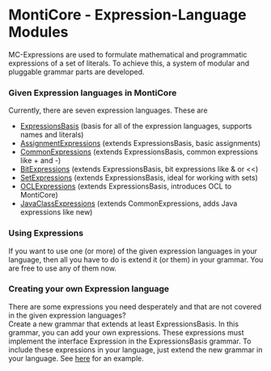 <!-- (c) https://github.com/MontiCore/monticore -->
# MontiCore - Expression-Language Modules

MC-Expressions are used to formulate mathematical and programmatic 
expressions of a set of literals. To achieve this, a system of modular and 
pluggable grammar parts are developed. 

### Given Expression languages in MontiCore

Currently, there are seven expression languages. These are
* [ExpressionsBasis](ExpressionsBasis.mc4) (basis for all of the expression languages, supports names and literals)
* [AssignmentExpressions](AssignmentExpressions.mc4) (extends ExpressionsBasis, basic assignments)
* [CommonExpressions](CommonExpressions.mc4) (extends ExpressionsBasis, common expressions like + and -)
* [BitExpressions](BitExpressions.mc4) (extends ExpressionsBasis, bit expressions like & or <<)
* [SetExpressions](SetExpressions.mc4) (extends ExpressionsBasis, ideal for working with sets)
* [OCLExpressions](OCLExpressions.mc4) (extends ExpressionsBasis, introduces OCL to MontiCore)
* [JavaClassExpressions](JavaClassExpressions.mc4) (extends CommonExpressions, adds Java expressions like new)

### Using Expressions

If you want to use one (or more) of the given expression languages in your
language, then all you have to do is extend it (or them) in your grammar. 
You are free to use any of them now.

### Creating your own Expression language

There are some expressions you need desperately and that are not covered 
in the given expression languages? <br/>
Create a new grammar that extends at least ExpressionsBasis. In this 
grammar, you can add your own expressions. These expressions must implement
the interface Expression in the ExpressionsBasis grammar. 
To include these expressions in your language, just extend the new grammar in your language.
See [here](../../../../../test/grammars/de/monticore/expressions/CombineExpressionsWithLiterals.mc4) 
for an example.

